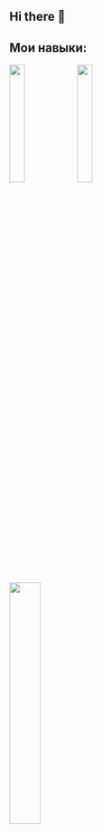 ## Hi there 👋
## Мои навыки:
<img src="https://storage.tally.so/3f9bac6c-8fd5-40ae-a50b-096d362d2fe8/136443.png" width="23%">   <img src="https://storage.tally.so/551f6f1e-00a2-4a15-9c33-b40ca5c84113/Git-Logo-2Color.png" width="23%">

<img src = 'https://storage.tally.so/225a5e64-ebe2-49ea-8359-415c1ad93023/Pytest_logo.svg.png' width = '33%'>

<!--
**Levaaa123t/Levaaa123t** is a ✨ _special_ ✨ repository because its `README.md` (this file) appears on your GitHub profile.

Here are some ideas to get you started:

- 🔭 I’m currently working on ...
- 🌱 I’m currently learning ...
- 👯 I’m looking to collaborate on ...
- 🤔 I’m looking for help with ...
- 💬 Ask me about ...
- 📫 How to reach me: ...
- 😄 Pronouns: ...
- ⚡ Fun fact: ...
-->
